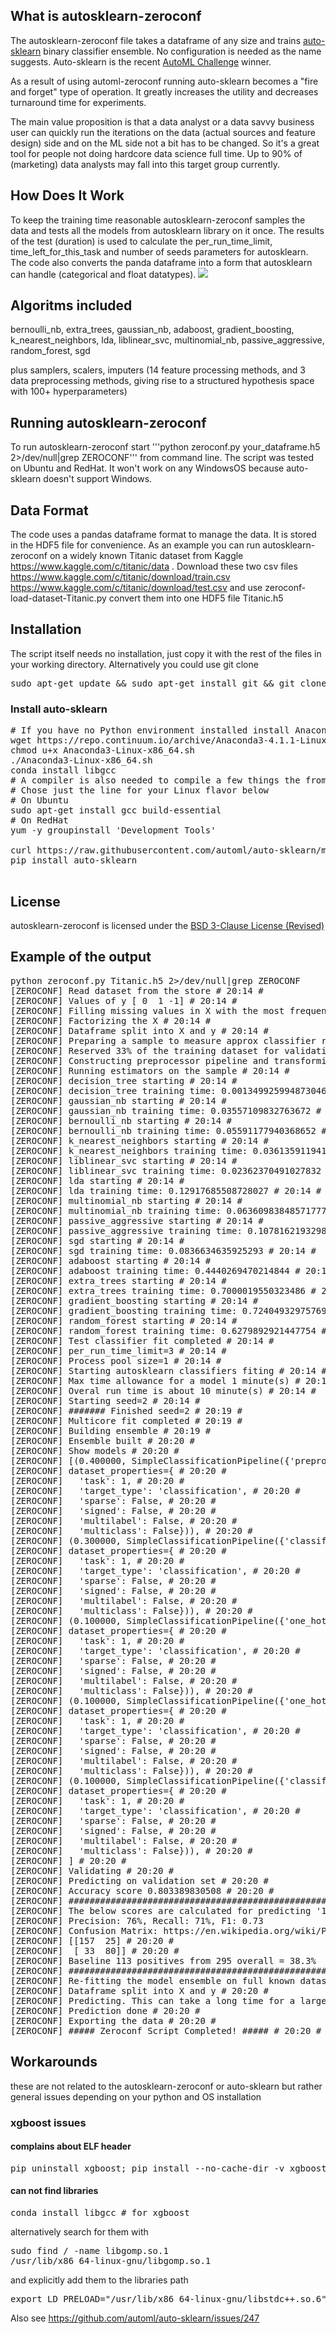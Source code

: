 ## What is autosklearn-zeroconf
The autosklearn-zeroconf file takes a dataframe of any size and trains [auto-sklearn](https://github.com/automl/auto-sklearn) binary classifier ensemble. No configuration is needed as the name suggests. Auto-sklearn is the recent [AutoML Challenge](http://www.kdnuggets.com/2016/08/winning-automl-challenge-auto-sklearn.html) winner.

As a result of using automl-zeroconf running auto-sklearn becomes a "fire and forget" type of operation. It greatly increases the utility and decreases turnaround time for experiments.

The main value proposition is that a data analyst or a data savvy business user can quickly run the iterations on the data (actual sources and feature design) side and on the ML side not a bit has to be changed. So it's a great tool for people not doing hardcore data science full time. Up to 90% of (marketing) data analysts may fall into this target group currently. 

## How Does It Work
To keep the training time reasonable autosklearn-zeroconf samples the data and tests all the models from autosklearn library on it once. The results of the test (duration) is used to calculate the per_run_time_limit, time_left_for_this_task and number of seeds parameters for autosklearn. The code also converts the panda dataframe into a form that autosklearn can handle (categorical and float datatypes).
<img src=https://github.com/paypal/autosklearn-zeroconf/blob/master/AutosklearnModellingLossOverTimeExample.png></img>

## Algoritms included
 bernoulli_nb,
 extra_trees,
 gaussian_nb,
 adaboost,
 gradient_boosting,
 k_nearest_neighbors,
 lda,
 liblinear_svc,
 multinomial_nb,
 passive_aggressive,
 random_forest,
 sgd

plus samplers, scalers, imputers (14 feature processing methods, and 3 data preprocessing
methods,  giving  rise  to  a  structured  hypothesis  space  with  100+  hyperparameters)

## Running autosklearn-zeroconf
To run autosklearn-zeroconf start '''python zeroconf.py your_dataframe.h5 2>/dev/null|grep ZEROCONF''' from command line.
The script was tested on Ubuntu and RedHat. It won't work on any WindowsOS because auto-sklearn doesn't support Windows.

## Data Format
The code uses a pandas dataframe format to manage the data. It is stored in the HDF5 file for convenience.
As an example you can run autosklearn-zeroconf on a widely known Titanic dataset from Kaggle https://www.kaggle.com/c/titanic/data .
Download these two csv files https://www.kaggle.com/c/titanic/download/train.csv https://www.kaggle.com/c/titanic/download/test.csv and use 
zeroconf-load-dataset-Titanic.py convert them into one HDF5 file Titanic.h5

## Installation
The script itself needs no installation, just copy it with the rest of the files in your working directory.
Alternatively you could use git clone
<pre>
sudo apt-get update && sudo apt-get install git && git clone https://github.com/paypal/autosklearn-zeroconf.git
</pre>

### Install auto-sklearn
<pre>
# If you have no Python environment installed install Anaconda.
wget https://repo.continuum.io/archive/Anaconda3-4.1.1-Linux-x86_64.sh -O Anaconda3-Linux-x86_64.sh
chmod u+x Anaconda3-Linux-x86_64.sh
./Anaconda3-Linux-x86_64.sh
conda install libgcc
# A compiler is also needed to compile a few things the from requirements.txt
# Chose just the line for your Linux flavor below
# On Ubuntu
sudo apt-get install gcc build-essential
# On RedHat
yum -y groupinstall 'Development Tools'

curl https://raw.githubusercontent.com/automl/auto-sklearn/master/requirements.txt | xargs -n 1 -L 1 pip install
pip install auto-sklearn

</pre>

## License
autosklearn-zeroconf is licensed under the [BSD 3-Clause License (Revised)](LICENSE.txt)

## Example of the output
<pre>
python zeroconf.py Titanic.h5 2>/dev/null|grep ZEROCONF
[ZEROCONF] Read dataset from the store # 20:14 #
[ZEROCONF] Values of y [ 0  1 -1] # 20:14 #
[ZEROCONF] Filling missing values in X with the most frequent values # 20:14 #
[ZEROCONF] Factorizing the X # 20:14 #
[ZEROCONF] Dataframe split into X and y # 20:14 #
[ZEROCONF] Preparing a sample to measure approx classifier run time and select features # 20:14 #
[ZEROCONF] Reserved 33% of the training dataset for validation (upto 33k rows) # 20:14 #
[ZEROCONF] Constructing preprocessor pipeline and transforming sample data # 20:14 #
[ZEROCONF] Running estimators on the sample # 20:14 #
[ZEROCONF] decision_tree starting # 20:14 #
[ZEROCONF] decision_tree training time: 0.0013499259948730469 # 20:14 #
[ZEROCONF] gaussian_nb starting # 20:14 #
[ZEROCONF] gaussian_nb training time: 0.03557109832763672 # 20:14 #
[ZEROCONF] bernoulli_nb starting # 20:14 #
[ZEROCONF] bernoulli_nb training time: 0.05591177940368652 # 20:14 #
[ZEROCONF] k_nearest_neighbors starting # 20:14 #
[ZEROCONF] k_nearest_neighbors training time: 0.03613591194152832 # 20:14 #
[ZEROCONF] liblinear_svc starting # 20:14 #
[ZEROCONF] liblinear_svc training time: 0.02362370491027832 # 20:14 #
[ZEROCONF] lda starting # 20:14 #
[ZEROCONF] lda training time: 0.12917685508728027 # 20:14 #
[ZEROCONF] multinomial_nb starting # 20:14 #
[ZEROCONF] multinomial_nb training time: 0.06360983848571777 # 20:14 #
[ZEROCONF] passive_aggressive starting # 20:14 #
[ZEROCONF] passive_aggressive training time: 0.10781621932983398 # 20:14 #
[ZEROCONF] sgd starting # 20:14 #
[ZEROCONF] sgd training time: 0.0836634635925293 # 20:14 #
[ZEROCONF] adaboost starting # 20:14 #
[ZEROCONF] adaboost training time: 0.4440269470214844 # 20:14 #
[ZEROCONF] extra_trees starting # 20:14 #
[ZEROCONF] extra_trees training time: 0.7000019550323486 # 20:14 #
[ZEROCONF] gradient_boosting starting # 20:14 #
[ZEROCONF] gradient_boosting training time: 0.7240493297576904 # 20:14 #
[ZEROCONF] random_forest starting # 20:14 #
[ZEROCONF] random_forest training time: 0.6279892921447754 # 20:14 #
[ZEROCONF] Test classifier fit completed # 20:14 #
[ZEROCONF] per_run_time_limit=3 # 20:14 #
[ZEROCONF] Process pool size=1 # 20:14 #
[ZEROCONF] Starting autosklearn classifiers fiting # 20:14 #
[ZEROCONF] Max time allowance for a model 1 minute(s) # 20:14 #
[ZEROCONF] Overal run time is about 10 minute(s) # 20:14 #
[ZEROCONF] Starting seed=2 # 20:14 #
[ZEROCONF] ####### Finished seed=2 # 20:19 #
[ZEROCONF] Multicore fit completed # 20:19 #
[ZEROCONF] Building ensemble # 20:19 #
[ZEROCONF] Ensemble built # 20:20 #
[ZEROCONF] Show models # 20:20 #
[ZEROCONF] [(0.400000, SimpleClassificationPipeline({'preprocessor:liblinear_svc_preprocessor:tol': 0.00010000000000000009, 'balancing:strategy': 'weighting', 'preprocessor:liblinear_svc_preprocessor:loss': 'squared_hinge', 'classifier:adaboost:algorithm': 'SAMME', 'preprocessor:liblinear_svc_preprocessor:C': 1.0, 'preprocessor:liblinear_svc_preprocessor:penalty': 'l1', 'preprocessor:__choice__': 'liblinear_svc_preprocessor', 'preprocessor:liblinear_svc_preprocessor:fit_intercept': 'True', 'one_hot_encoding:use_minimum_fraction': 'False', 'preprocessor:liblinear_svc_preprocessor:intercept_scaling': 1, 'preprocessor:liblinear_svc_preprocessor:dual': 'False', 'classifier:adaboost:learning_rate': 0.026303797714332906, 'rescaling:__choice__': 'minmax', 'classifier:adaboost:max_depth': 2, 'imputation:strategy': 'median', 'classifier:adaboost:n_estimators': 143, 'preprocessor:liblinear_svc_preprocessor:multi_class': 'ovr', 'classifier:__choice__': 'adaboost'}, # 20:20 #
[ZEROCONF] dataset_properties={ # 20:20 #
[ZEROCONF]   'task': 1, # 20:20 #
[ZEROCONF]   'target_type': 'classification', # 20:20 #
[ZEROCONF]   'sparse': False, # 20:20 #
[ZEROCONF]   'signed': False, # 20:20 #
[ZEROCONF]   'multilabel': False, # 20:20 #
[ZEROCONF]   'multiclass': False})), # 20:20 #
[ZEROCONF] (0.300000, SimpleClassificationPipeline({'classifier:random_forest:min_samples_leaf': 5, 'balancing:strategy': 'weighting', 'classifier:random_forest:bootstrap': 'False', 'classifier:__choice__': 'random_forest', 'classifier:random_forest:min_weight_fraction_leaf': 0.0, 'classifier:random_forest:max_features': 4.138756484748367, 'classifier:random_forest:min_samples_split': 9, 'one_hot_encoding:use_minimum_fraction': 'False', 'classifier:random_forest:n_estimators': 100, 'rescaling:__choice__': 'standardize', 'preprocessor:__choice__': 'no_preprocessing', 'imputation:strategy': 'median', 'classifier:random_forest:max_leaf_nodes': 'None', 'classifier:random_forest:criterion': 'gini', 'classifier:random_forest:max_depth': 'None'}, # 20:20 #
[ZEROCONF] dataset_properties={ # 20:20 #
[ZEROCONF]   'task': 1, # 20:20 #
[ZEROCONF]   'target_type': 'classification', # 20:20 #
[ZEROCONF]   'sparse': False, # 20:20 #
[ZEROCONF]   'signed': False, # 20:20 #
[ZEROCONF]   'multilabel': False, # 20:20 #
[ZEROCONF]   'multiclass': False})), # 20:20 #
[ZEROCONF] (0.100000, SimpleClassificationPipeline({'one_hot_encoding:use_minimum_fraction': 'False', 'classifier:passive_aggressive:loss': 'squared_hinge', 'balancing:strategy': 'weighting', 'classifier:passive_aggressive:n_iter': 412, 'classifier:passive_aggressive:fit_intercept': 'True', 'classifier:__choice__': 'passive_aggressive', 'rescaling:__choice__': 'minmax', 'preprocessor:__choice__': 'no_preprocessing', 'imputation:strategy': 'mean', 'classifier:passive_aggressive:C': 0.002134508671186945}, # 20:20 #
[ZEROCONF] dataset_properties={ # 20:20 #
[ZEROCONF]   'task': 1, # 20:20 #
[ZEROCONF]   'target_type': 'classification', # 20:20 #
[ZEROCONF]   'sparse': False, # 20:20 #
[ZEROCONF]   'signed': False, # 20:20 #
[ZEROCONF]   'multilabel': False, # 20:20 #
[ZEROCONF]   'multiclass': False})), # 20:20 #
[ZEROCONF] (0.100000, SimpleClassificationPipeline({'one_hot_encoding:use_minimum_fraction': 'False', 'classifier:adaboost:max_depth': 2, 'balancing:strategy': 'weighting', 'classifier:adaboost:algorithm': 'SAMME.R', 'classifier:__choice__': 'adaboost', 'rescaling:__choice__': 'minmax', 'preprocessor:__choice__': 'no_preprocessing', 'imputation:strategy': 'median', 'classifier:adaboost:n_estimators': 232, 'classifier:adaboost:learning_rate': 0.10000000000000002}, # 20:20 #
[ZEROCONF] dataset_properties={ # 20:20 #
[ZEROCONF]   'task': 1, # 20:20 #
[ZEROCONF]   'target_type': 'classification', # 20:20 #
[ZEROCONF]   'sparse': False, # 20:20 #
[ZEROCONF]   'signed': False, # 20:20 #
[ZEROCONF]   'multilabel': False, # 20:20 #
[ZEROCONF]   'multiclass': False})), # 20:20 #
[ZEROCONF] (0.100000, SimpleClassificationPipeline({'classifier:random_forest:min_samples_leaf': 7, 'balancing:strategy': 'none', 'classifier:random_forest:bootstrap': 'True', 'classifier:__choice__': 'random_forest', 'one_hot_encoding:minimum_fraction': 0.01626967550201217, 'classifier:random_forest:min_weight_fraction_leaf': 0.0, 'classifier:random_forest:max_features': 1.6830354508687444, 'classifier:random_forest:min_samples_split': 5, 'one_hot_encoding:use_minimum_fraction': 'True', 'classifier:random_forest:n_estimators': 100, 'rescaling:__choice__': 'minmax', 'preprocessor:__choice__': 'no_preprocessing', 'imputation:strategy': 'median', 'classifier:random_forest:max_leaf_nodes': 'None', 'classifier:random_forest:criterion': 'gini', 'classifier:random_forest:max_depth': 'None'}, # 20:20 #
[ZEROCONF] dataset_properties={ # 20:20 #
[ZEROCONF]   'task': 1, # 20:20 #
[ZEROCONF]   'target_type': 'classification', # 20:20 #
[ZEROCONF]   'sparse': False, # 20:20 #
[ZEROCONF]   'signed': False, # 20:20 #
[ZEROCONF]   'multilabel': False, # 20:20 #
[ZEROCONF]   'multiclass': False})), # 20:20 #
[ZEROCONF] ] # 20:20 #
[ZEROCONF] Validating # 20:20 #
[ZEROCONF] Predicting on validation set # 20:20 #
[ZEROCONF] Accuracy score 0.803389830508 # 20:20 #
[ZEROCONF] ########################################################################
[ZEROCONF] The below scores are calculated for predicting '1' category value # 20:20 #
[ZEROCONF] Precision: 76%, Recall: 71%, F1: 0.73
[ZEROCONF] Confusion Matrix: https://en.wikipedia.org/wiki/Precision_and_recall
[ZEROCONF] [[157  25] # 20:20 #
[ZEROCONF]  [ 33  80]] # 20:20 #
[ZEROCONF] Baseline 113 positives from 295 overall = 38.3%
[ZEROCONF] ########################################################################
[ZEROCONF] Re-fitting the model ensemble on full known dataset to prepare for prediciton. This can take a long time. # 20:20 #
[ZEROCONF] Dataframe split into X and y # 20:20 #
[ZEROCONF] Predicting. This can take a long time for a large prediction set. # 20:20 #
[ZEROCONF] Prediction done # 20:20 #
[ZEROCONF] Exporting the data # 20:20 #
[ZEROCONF] ##### Zeroconf Script Completed! ##### # 20:20 #
</pre>

## Workarounds
these are not related to the autosklearn-zeroconf or auto-sklearn but rather general issues depending on your python and OS installation
### xgboost issues
#### complains about ELF header
<pre>pip uninstall xgboost; pip install --no-cache-dir -v xgboost==0.4a30</pre>
#### can not find libraries
<pre>conda install libgcc # for xgboost</pre>
alternatively search for them with 
<pre>sudo find / -name libgomp.so.1
/usr/lib/x86_64-linux-gnu/libgomp.so.1</pre> 
and explicitly add them to the libraries path
<pre>export LD_PRELOAD="/usr/lib/x86_64-linux-gnu/libstdc++.so.6":"/usr/lib/x86_64-linux-gnu/libgomp.so.1"; python zeroconf.py Titanic.h5 2>/dev/null|grep ZEROCONF</pre>
Also see https://github.com/automl/auto-sklearn/issues/247
